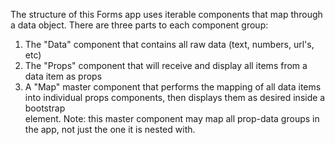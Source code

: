 The structure of this Forms app uses iterable components that map through a data object. There are three parts to each component group:
1. The "Data" component that contains all raw data (text, numbers, url's, etc)
2. The "Props" component that will receive and display all items from a data item as props
3. A "Map" master component that performs the mapping of all data items into individual props components, then displays them as desired inside a bootstrap <Form> element.
Note: this master component may map all prop-data groups in the app, not just the one it is nested with.